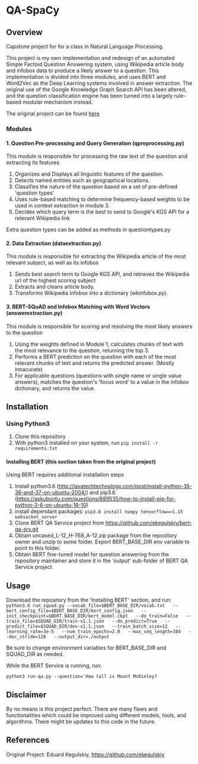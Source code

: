 # QA-SpaCy
## Overview
Capstone project for for a class in Natural Language Processing.

This project is my own implementation and redesign of an automated Simple Factoid Question Answering system, using Wikipedia article body and infobox data to produce a likely answer to a question.
This implementation is divided into three modules, and uses BERT and Word2Vec as the Deep Learning systems involved in answer extraction.
The original use of the Google Knowledge Graph Search API has been altered, and the question classification engine has been turned into a largely rule-based modular mechanism instead.

The original project can be found [here](https://github.com/ekegulskiy/nlp-question-answering)

### Modules
#### 1. Question Pre-processing and Query Generation (qpreprocessing.py)
This module is responsible for processing the raw text of the question and extracting its features
1. Organizes and Displays all linguistic features of the question.
2. Detects named entities such as geographical locations.
3. Classifies the nature of the question based on a set of pre-defined 'question types'
4. Uses rule-based matching to determine frequency-based weights to be used in context extraction in module 3.
5. Decides which query term is the best to send to Google's KGS API for a relevant Wikipedia link

Extra question types can be added as methods in questiontypes.py

#### 2. Data Extraction (dataextraction.py)
This module is responsible for extracting the Wikipedia article of the most relevant subject, as well as its infobox
1. Sends best search term to Google KGS API, and retrieves the Wikipedia url of the highest scoring subject
2. Extracts and cleans article body.
3. Transforms Wikipedia infobox into a dictionary (wkinfobox.py).

#### 3. BERT-SQuAD and Infobox Matching with Word Vectors (answerextraction.py)
This module is responsible for scoring and resolving the most likely answers to the question
1. Using the weights defined in Module 1, calculates chunks of text with the most relevance to the question, returning the top 3.
2. Performs a BERT prediction on the question with each of the most relevant chunks of text and returns the predicted answer. (Mostly innacurate)   
3. For applicable questions (questions with single name or single value answers), matches the question's 'focus word' to a value in the infobox dictionary, and returns the value.


## Installation
### Using Python3
1. Clone this repository
2. With python3 installed on your system, run ```pip install -r requirements.txt```

#### Installing BERT (this section taken from the original project)
Using BERT requires additional installation steps
1. Install python3.6 (http://lavatechtechnology.com/post/install-python-35-36-and-37-on-ubuntu-2004/) and
pip3.6 (https://askubuntu.com/questions/889535/how-to-install-pip-for-python-3-6-on-ubuntu-16-10)
2. install dependant packages: ```pip3.6 install numpy tensorflow==1.15 websocket_server```
3. Clone BERT QA Service project from https://github.com/ekegulskiy/bert-qa-srv.git
4. Obtain uncased_L-12_H-768_A-12.zip package from the repository owner and unzip to some folder. Export BERT_BASE_DIR 
env variable to point to this folder.   
5. Obtain BERT fine-tuned model for question answering from the repository maintainer and store it in the 'output' 
sub-folder of BERT QA Service project.

## Usage
Download the repository from the 'Installing BERT' section, and run:
```python3.6 run_squad.py --vocab_file=$BERT_BASE_DIR/vocab.txt   --bert_config_file=$BERT_BASE_DIR/bert_config.json   --init_checkpoint=$BERT_BASE_DIR/bert_model.ckpt   --do_train=False   --train_file=$SQUAD_DIR/train-v1.1.json   --do_predict=True   --predict_file=$SQUAD_DIR/dev-v1.1.json   --train_batch_size=12   --learning_rate=3e-5   --num_train_epochs=2.0   --max_seq_length=384   --doc_stride=128   --output_dir=./output```

Be sure to change environment variables for BERT_BASE_DIR and SQUAD_DIR as needed.

While the BERT Service is running, run:

```python3 run-qa.py --question='How tall is Mount McKinley?```

## Disclaimer
By no means is this project perfect. There are many flaws and functionalities which could be improved using different models, tools, and algorithms. There might be updates to this code in the future.

## References
Original Project: Eduard Kegulskiy, https://github.com/ekegulskiy

